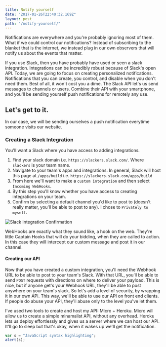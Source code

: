 ```yaml
---
title: Notify yourself
date: "2017-01-26T22:40:32.169Z"
layout: post
path: "/notify-yourself/"
---
```


Notifications are everywhere and you're probably ignoring most of them. 
What if we could control our notifications? Instead of subscribing to the blanket that is the 
internet, we instead plug in our own observers that will notify us about the events that matter.

If you use Slack, then you have probably have used or seen a slack integration. Integrations can be incredibly robust
because of Slack's open API. Today, we are going to focus on creating personalized notifications.
Notifications that you can create, you control, and disable when you don't need them. Best of all, it won't
cost you a dime. The Slack API let's us send messages to channels or users. Combine their API with your smartphone, 
and you'll be sending yourself push notifications for remotely any use. 

## Let's get to it.

In our case, we will be sending ourselves a push notification everytime someone visits our website.

### Creating a Slack Integration 

You'll want a Slack where you have access to adding integrations. 
1. Find your slack domain i.e. `https://slackers.slack.com/`. Where `slackers` is your team name.
2. Navigate to your team's apps and integrations. In general, Slack will host this page at `/apps/build`
i.e. `https://slackers.slack.com/apps/build`
3. From here we'll want to make a `custom integration` and then select `Incoming WebHooks`. 
4. By this step you'll know whether you have access to creating integrations on your team.
5. Confirm by selecting a default channel you'd like to post to (doesn't really matter, you'll be able to post to any). I chose to `Privately to myself`.

<img src="//i.imgur.com/19Ev5bl.png" alt="Slack Integration Confirmation"/>


WebHooks are exactly what they sound like, a hook on the web. They're little Captain Hooks that will do 
your bidding, when they are called to action. In this case they will intercept our custom message and
post it in our channel. 

#### Creating our API

Now that you have created a custom integration, you'll need the Webhook URL to be able to post to your team's Slack.
With that URL, you'll be able to send `POST` requests with directions on where to deliver your payload. This is nice,
but if anyone get's your Webhook URL, they'll be able to post anywhere on your team's slack. So let's add a level of
security, by wrapping it in our own API. This way, we'll be able to use our API on front end clients. If people
do abuse your API, they'll abuse only to the level you've let them. 

I've used two tools to create and host my API: Micro + Heroku. Micro will allow us to create a simple minamalist
API, without any overhead. Heroku lets us deploy effortlessly and gives us a server where we can host our API.
It'll go to sleep but that's okay, when it wakes up we'll get the notification.







```js
var s = "JavaScript syntax highlighting";
alert(s);
```
